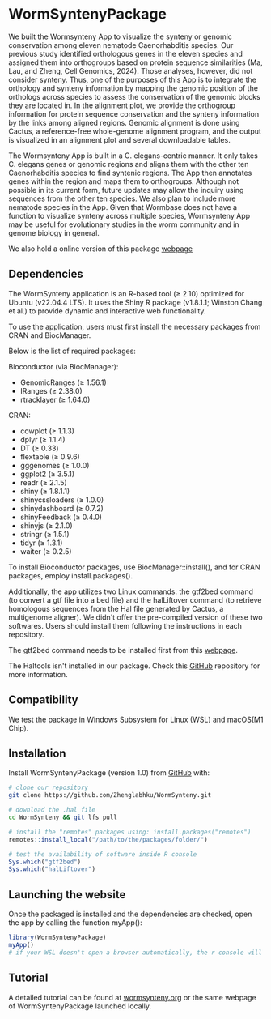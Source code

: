 
<!-- README.md is generated from README.Rmd. Please edit that file -->

# WormSyntenyPackage

<!-- badges: start -->
<!-- badges: end -->

We built the Wormsynteny App to visualize the synteny or genomic
conservation among eleven nematode Caenorhabditis species. Our previous
study identified orthologous genes in the eleven species and assigned
them into orthogroups based on protein sequence similarities (Ma, Lau,
and Zheng, Cell Genomics, 2024). Those analyses, however, did not
consider synteny. Thus, one of the purposes of this App is to integrate
the orthology and synteny information by mapping the genomic position of
the orthologs across species to assess the conservation of the genomic
blocks they are located in. In the alignment plot, we provide the
orthogroup information for protein sequence conservation and the synteny
information by the links among aligned regions. Genomic alignment is
done using Cactus, a reference-free whole-genome alignment program, and
the output is visualized in an alignment plot and several downloadable
tables.

The Wormsynteny App is built in a C. elegans-centric manner. It only
takes C. elegans genes or genomic regions and aligns them with the other
ten Caenorhabditis species to find syntenic regions. The App then
annotates genes within the region and maps them to orthogroups. Although
not possible in its current form, future updates may allow the inquiry
using sequences from the other ten species. We also plan to include more
nematode species in the App. Given that Wormbase does not have a
function to visualize synteny across multiple species, Wormsynteny App
may be useful for evolutionary studies in the worm community and in
genome biology in general.

We also hold a online version of this package [webpage](https://wormsynteny.org)

## Dependencies

The WormSynteny application is an R-based tool (≥ 2.10) optimized for
Ubuntu (v22.04.4 LTS). It uses the Shiny R package (v1.8.1.1;
Winston Chang et al.) to provide dynamic and interactive web
functionality.

To use the application, users must first install the necessary packages
from CRAN and BiocManager.

Below is the list of required packages:

Bioconductor (via BiocManager):

- GenomicRanges (≥ 1.56.1)
- IRanges (≥ 2.38.0)
- rtracklayer (≥ 1.64.0)

CRAN:

- cowplot (≥ 1.1.3)
- dplyr (≥ 1.1.4)
- DT (≥ 0.33)
- flextable (≥ 0.9.6)
- gggenomes (≥ 1.0.0)
- ggplot2 (≥ 3.5.1)
- readr (≥ 2.1.5)
- shiny (≥ 1.8.1.1)
- shinycssloaders (≥ 1.0.0)
- shinydashboard (≥ 0.7.2)
- shinyFeedback (≥ 0.4.0)
- shinyjs (≥ 2.1.0)
- stringr (≥ 1.5.1)
- tidyr (≥ 1.3.1)
- waiter (≥ 0.2.5)

To install Bioconductor packages, use BiocManager::install(), and for
CRAN packages, employ install.packages().

Additionally, the app utilizes two Linux commands: the gtf2bed command
(to convert a gtf file into a bed file) and the halLiftover command (to
retrieve homologous sequences from the Hal file generated by Cactus, a
multigenome aligner). We didn't offer the pre-compiled version of these two softwares. Users should install them following the instructions in each repository.

The gtf2bed command needs to be installed first from this
[webpage](https://bedops.readthedocs.io/en/latest/content/reference/file-management/conversion/gtf2bed.html#source).

The Haltools isn't installed in our package. Check this
[GitHub](https://github.com/ComparativeGenomicsToolkit/hal) repository
for more information.

## Compatibility
We test the package in Windows Subsystem for Linux (WSL) and macOS(M1 Chip).

## Installation

Install WormSyntenyPackage (version 1.0) from
[GitHub](https://github.com/Zhenglabhku/WormSynteny/) with:

``` bash
# clone our repository
git clone https://github.com/Zhenglabhku/WormSynteny.git

# download the .hal file
cd WormSynteny && git lfs pull
```

```r
# install the "remotes" packages using: install.packages("remotes")
remotes::install_local("/path/to/the/packages/folder/")
```

```r
# test the availability of software inside R console
Sys.which("gtf2bed")
Sys.which("halLiftover")
```

## Launching the website

Once the packaged is installed and the dependencies are checked, open the app by calling the function myApp():

``` r
library(WormSyntenyPackage)
myApp()
# if your WSL doesn't open a browser automatically, the r console will return a url, which can be used to visit the App.
```

## Tutorial
A detailed tutorial can be found at [wormsynteny.org](https://wormsynteny.org/Wormsynteny/)
or the same webpage of WormSyntenyPackage launched locally. 
